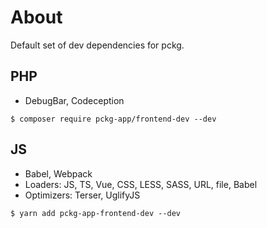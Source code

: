 # About
Default set of dev dependencies for pckg.

## PHP
 - DebugBar, Codeception

`$ composer require pckg-app/frontend-dev --dev`

## JS
 - Babel, Webpack
 - Loaders: JS, TS, Vue, CSS, LESS, SASS, URL, file, Babel
 - Optimizers: Terser, UglifyJS

`$ yarn add pckg-app-frontend-dev --dev`